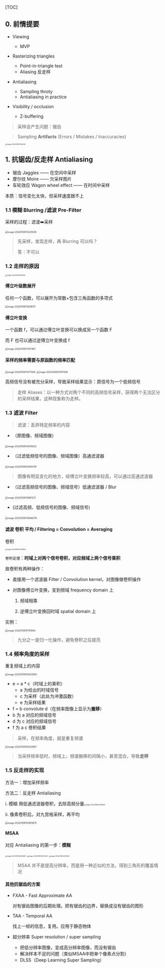 [TOC]

## 0. 前情提要

+ Viewing
  + MVP
+ Rasterizing triangles
  + Point-in-triangle test
  + Aliasing 反走样



+ Antialiasing
  + Sampling throty
  + Antialiasing in practice
+ Visibility / occlusion
  + Z-buffering



> 采样会产生问题：锯齿

> Sampling **Artifacts** (Errors / Mistakes / Inaccuracies) 



<img src="http://www.qiniu.cregskin.com/202201081117269.png" alt="image-20220108111746236" style="zoom:33%;" />



## 1. 抗锯齿/反走样 Antialiasing

+ 锯齿 Jaggies —— 在空间中采样
+ 摩尔纹 Moire —— 欠采样图片
+ 车轮效应 Wagon wheel effect —— 在时间中采样

本质：信号变化太快，但采样速度跟不上



### 1.1 模糊 Blurring /滤波 Pre-Filter

采样的过程：滤波➡️采样

<img src="http://www.qiniu.cregskin.com/202201081123565.png" alt="image-20220108112325538" style="zoom:50%;" />

> 先采样，发现走样，再 Blurring 可以吗？
>
> 答：不可以



### 1.2 走样的原因

<img src="http://www.qiniu.cregskin.com/202201081128244.png" alt="image-20220108112816216" style="zoom:33%;" />

#### 傅立叶级数展开

任何一个函数，可以展开为常数+包含三角函数的多项式

<img src="http://www.qiniu.cregskin.com/202201081130148.png" alt="image-20220108113006117" style="zoom: 50%;" />

#### 傅立叶变换

一个函数 f，可以通过傅立叶变换可以换成另一个函数 F

而 F 也可以通过逆傅立叶变换成 f

<img src="http://www.qiniu.cregskin.com/202201081131928.png" alt="image-20220108113157901" style="zoom:50%;" />



#### 采样的频率需要与原函数的频率匹配

<img src="http://www.qiniu.cregskin.com/202201081137373.png" alt="image-20220108113711345" style="zoom:50%;" />



<img src="http://www.qiniu.cregskin.com/202201081251545.png" alt="image-20220108125157508" style="zoom:50%;" />

高频信号没有被充分采样，导致采样结果显示：原信号为一个低频信号

> 走样 Aliases：以一种方式对两个不同的高频信号采样，获得两个无法区分的采样结果，这种现象称为走样。





### 1.3 滤波 Filter

> 滤波：丢弃特定频率的内容

+ （原图像、频域图像）

​	<img src="http://www.qiniu.cregskin.com/202201081304061.png" alt="image-20220108130410032" style="zoom:50%;" />

+ （过滤低频信号的图像、频域图像）高通滤波器

​	<img src="http://www.qiniu.cregskin.com/202201081304826.png" alt="image-20220108130455797" style="zoom:50%;" />

>图像有明显变化的地方，经傅立叶变换频率较高，可以通过高通滤波器

+ （过滤高频信号的图像、频域信号）低通滤波器 / Blur

​	<img src="http://www.qiniu.cregskin.com/202201081306247.png" alt="image-20220108130651217" style="zoom:50%;" />

+ (过滤高频、低频信号的图像、频域信号)

​	<img src="http://www.qiniu.cregskin.com/202201081308401.png" alt="image-20220108130846374" style="zoom:50%;" />



#### 滤波 卷积 平均 / Filtering = Convolution = Averaging

卷积

<img src="http://www.qiniu.cregskin.com/202201081313870.png" alt="image-20220108131329842" style="zoom:33%;" />



`卷积定理`：**时域上对两个信号卷积，对应频域上两个信号乘积**

故卷积有两种操作：

+ 直接用一个滤波器 Filter / Convolution kernel，对图像做卷积操作

+ 对图像傅立叶变换，变到频域 frequency domain 上

  1. 频域相乘

  2. 逆傅立叶变换回时域 spatial domain 上



实例：

<img src="http://www.qiniu.cregskin.com/202201081511876.png" alt="image-20220108151110842" style="zoom:50%;" />

> 九分之一是归一化操作，避免卷积之后提亮





### 1.4 频率角度的采样

重复频域上的内容

<img src="http://www.qiniu.cregskin.com/202201081520984.png" alt="image-20220108152002952" style="zoom:50%;" />

+ e = a * c（时域上的乘积）
  + a 为给出的时域信号
  + c 为采样（此处为冲激函数）
  + e 为采样结果
+  f = b convolute d（在频率图像上显示为**搬移**）
  + b 为 a 对应的频域信号
  + d 为 c 对应的频域信号
  + f 为 a c 卷积结果

> 采样，在频率角度，就是重复频谱



<img src="http://www.qiniu.cregskin.com/202201081525700.png" alt="image-20220108152520657" style="zoom:50%;" />

> 当采样频率低时，频域上，频谱搬移的间隔小，甚至混合，导致**走样**







### 1.5 反走样的实现

方法一：增加采样频率

方法二：反走样 Antialiasing

i. 模糊 用低通滤波器卷积，去除高频分量<img src="http://www.qiniu.cregskin.com/202201081534990.png" alt="image-20220108153448959" style="zoom:33%;" />

ii. 像素卷积后，对九宫格采样，再平均

<img src="http://www.qiniu.cregskin.com/202201081538906.png" alt="image-20220108153855875" style="zoom:50%;" />

#### MSAA

对应 Antialiasing 的第一步：**模糊**

<img src="http://www.qiniu.cregskin.com/202201081540723.png" alt="image-20220108154049691" style="zoom: 33%;" />



<img src="http://www.qiniu.cregskin.com/202201081541340.png" alt="image-20220108154143305" style="zoom:33%;" />

<img src="http://www.qiniu.cregskin.com/202201081543576.png" alt="image-20220108154319545" style="zoom:33%;" />



> MSAA 并不是提高分辨率，而是用一种近似的方法，得到三角形的覆盖情况



#### 其他抗锯齿的方案

+ FXAA - Fast Approximate AA

  对有锯齿图像的后期处理。把有锯齿的边界，替换成没有锯齿的图形

+ TAA - Temporal AA

  找上一帧的信息，复用。应用于静态物体

+ 超分辨率 Super resolution / super sampling
  + 把低分辨率图像，变成高分辨率图像，而没有锯齿
  + 解决样本不足的问题（类似MSAA中把单个像素点分割）
  + DLSS（Deep Learning Super Sampling）





























